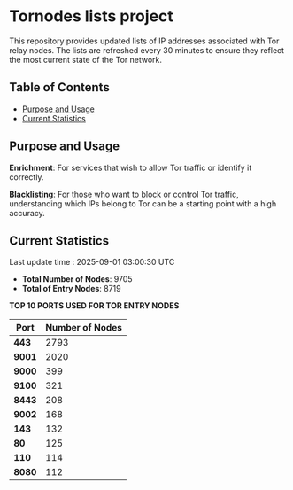 # Tornodes lists project

This repository provides updated lists of IP addresses associated with Tor relay nodes. The lists are refreshed every 30 minutes to ensure they reflect the most current state of the Tor network.

## Table of Contents

- [Purpose and Usage](#purpose-and-usage)
- [Current Statistics](#current-statistics)


## Purpose and Usage

**Enrichment**: For services that wish to allow Tor traffic or identify it correctly.

**Blacklisting**: For those who want to block or control Tor traffic, understanding which IPs belong to Tor can be a starting point with a high accuracy.

## Current Statistics

Last update time : 2025-09-01 03:00:30 UTC

- **Total Number of Nodes**: 9705
- **Total of Entry Nodes**: 8719

**TOP 10 PORTS USED FOR TOR ENTRY NODES**

| **Port** | **Number of Nodes** |
|------|-----------------|
| **443**   | 2793  |
| **9001**   | 2020  |
| **9000**   | 399  |
| **9100**   | 321  |
| **8443**   | 208  |
| **9002**   | 168  |
| **143**   | 132  |
| **80**   | 125  |
| **110**   | 114  |
| **8080**   | 112  |

